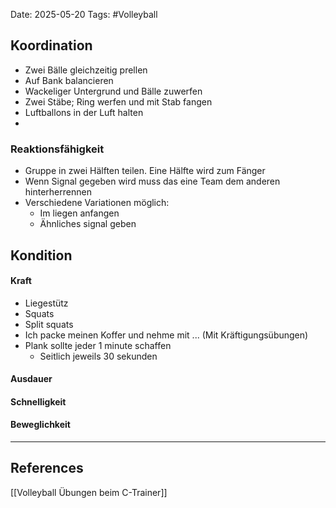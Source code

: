 Date: 2025-05-20
Tags: #Volleyball 
## Koordination
- Zwei Bälle gleichzeitig prellen
- Auf Bank balancieren
- Wackeliger Untergrund und Bälle zuwerfen
- Zwei Stäbe; Ring werfen und mit Stab fangen
- Luftballons in der Luft halten
- 
### Reaktionsfähigkeit
- Gruppe in zwei Hälften teilen. Eine Hälfte wird zum Fänger
- Wenn Signal gegeben wird muss das eine Team dem anderen hinterherrennen
- Verschiedene Variationen möglich:
	- Im liegen anfangen
	- Ähnliches signal geben
## Kondition
#### Kraft
- Liegestütz
- Squats
- Split squats
- Ich packe meinen Koffer und nehme mit ... (Mit Kräftigungsübungen)
- Plank sollte jeder 1 minute schaffen
	- Seitlich jeweils 30 sekunden
#### Ausdauer
#### Schnelligkeit
#### Beweglichkeit


	

---
## References
[[Volleyball Übungen beim C-Trainer]]